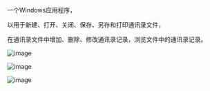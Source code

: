 一个Windows应用程序，

以用于新建、打开、关闭、保存、另存和打印通讯录文件，

在通讯录文件中增加、删除、修改通讯录记录，浏览文件中的通讯录记录。

![image](https://user-images.githubusercontent.com/118668181/204017099-94e70c2b-5303-4d16-8ee8-57c1cc9782ad.png)

![image](https://user-images.githubusercontent.com/118668181/204016815-95f03c58-11f1-4510-a052-ec8f243d905a.png)

![image](https://user-images.githubusercontent.com/118668181/204016967-5843eba5-8ad9-47ac-9fbf-16b104ab744a.png)

